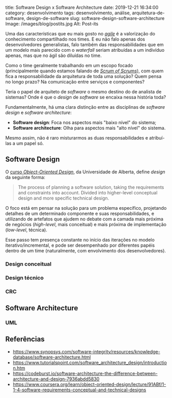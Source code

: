 title: Software Design x Software Architecture
date: 2019-12-21 16:34:00
category: desenvolvimento
tags: desenvolvimento, análise, arquitetura-de-software, design-de-software
slug: software-design-software-architecture
Image: /images/blog/postits.jpg
Alt: Post-its

Uma das características que eu mais gosto no [_agile_]({tag}agile "Leia mais sobre ágil")
é a valorização do conhecimento compartilhado nos times. E eu não falo apenas dos desenvolvedores generalistas,
falo também das responsabilidades que em um modelo mais parecido com o
_waterfall_ seriam atribuídas a um indivíduo apenas, mas que no ágil são diluídas no time.

<!-- PELICAN_END_SUMMARY -->

Como o time geralmente trabalhando em um escopo focado (principalmente quando estamos falando
de [_Scrum of Scrums_](<https://www.agilealliance.org/glossary/scrum-of-scrums/#q=~(infinite~false~filters~(postType~(~'page~'post~'aa_book~'aa_event_session~'aa_experience_report~'aa_glossary~'aa_research_paper~'aa_video)~tags~(~'scrum*20of*20scrums))~searchTerm~'~sort~false~sortDirection~'asc~page~1)> "Leia uma breve definição sobre o assunto")), com quem fica a responsabilidade da arquitetura de toda uma solução?
Quem pensa no longo prazo? Na comunicação entre serviços e componentes?

Teria o papel de arquiteto de _software_ o mesmo destino do de analista de sistemas?
Onde é que o _design_ de _software_ se encaixa nessa história toda?

Fundamentalmente, há uma clara distinção entre as disciplinas de _software design_ e
_software architecture_:

- **Software design**: Foca nos aspectos mais "baixo nível" do sistema;
- **Software architecture**: Olha para aspectos mais "alto nível" do sistema.

Mesmo assim, não é raro misturarmos as duas responsabilidades e atribuí-las a um papel só.

## Software Design

O [curso _Object-Oriented Design_](https://www.coursera.org/learn/object-oriented-design/ "Object-Oriented Design no Coursera"),
da Universidade de Alberta, define _design_ da seguinte forma:

> The process of planning a software solution, taking the requirements and constraints into account.
> Divided into higher-level conceptual design and more specific technical design.

O foco está em pensar na solução para um problema específico, projetando detalhes de um determinado
componente e suas responsabilidades, e utilizando de artefatos que ajudem no debate
com a camada mais próxima de negócios (_high-level_, mais conceitual) e mais próxima de implementação
(_low-level_, técnica).

Esse passo tem presença constante no início das iterações no modelo iterativo/incremental, e pode ser desempenhado
por diferentes papéis dentro de um time (naturalmente, com envolvimento dos desenvolvedores).

### Design conceitual

### Design técnico

### CRC

## Software Architecture

### UML

## Referências

- https://www.synopsys.com/software-integrity/resources/knowledge-database/software-architecture.html
- https://www.tutorialspoint.com/software_architecture_design/introduction.htm
- https://codeburst.io/software-architecture-the-difference-between-architecture-and-design-7936abdd5830
- https://www.coursera.org/learn/object-oriented-design/lecture/91ABf/1-1-4-software-requirements-conceptual-and-technical-designs
